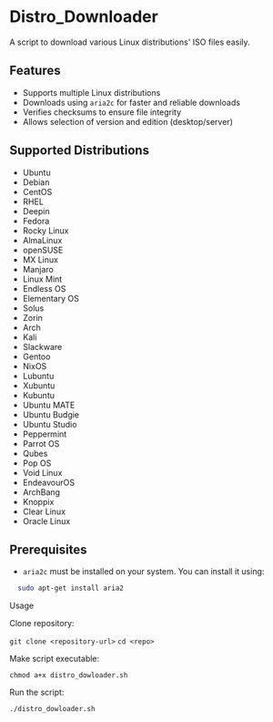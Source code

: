 # Distro_Downloader

A script to download various Linux distributions' ISO files easily.

## Features

- Supports multiple Linux distributions
- Downloads using `aria2c` for faster and reliable downloads
- Verifies checksums to ensure file integrity
- Allows selection of version and edition (desktop/server)

## Supported Distributions

- Ubuntu
- Debian
- CentOS
- RHEL
- Deepin
- Fedora
- Rocky Linux
- AlmaLinux
- openSUSE
- MX Linux
- Manjaro
- Linux Mint
- Endless OS
- Elementary OS
- Solus
- Zorin
- Arch
- Kali
- Slackware
- Gentoo
- NixOS
- Lubuntu
- Xubuntu
- Kubuntu
- Ubuntu MATE
- Ubuntu Budgie
- Ubuntu Studio
- Peppermint
- Parrot OS
- Qubes
- Pop OS
- Void Linux
- EndeavourOS
- ArchBang
- Knoppix
- Clear Linux
- Oracle Linux

## Prerequisites

- `aria2c` must be installed on your system. You can install it using:

```sh
  sudo apt-get install aria2
```

Usage

Clone repository:

`git clone <repository-url>`
`cd <repo>`

Make script executable:

`chmod a+x distro_dowloader.sh`

Run the script:

 `./distro_dowloader.sh`
